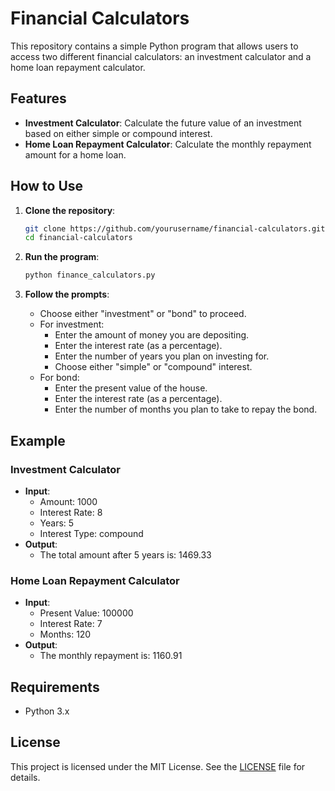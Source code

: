 # Financial Calculators

This repository contains a simple Python program that allows users to access two different financial calculators: an investment calculator and a home loan repayment calculator.

## Features

- **Investment Calculator**: Calculate the future value of an investment based on either simple or compound interest.
- **Home Loan Repayment Calculator**: Calculate the monthly repayment amount for a home loan.

## How to Use

1. **Clone the repository**:
    ```sh
    git clone https://github.com/yourusername/financial-calculators.git
    cd financial-calculators
    ```

2. **Run the program**:
    ```sh
    python finance_calculators.py
    ```

3. **Follow the prompts**:
    - Choose either "investment" or "bond" to proceed.
    - For investment:
        - Enter the amount of money you are depositing.
        - Enter the interest rate (as a percentage).
        - Enter the number of years you plan on investing for.
        - Choose either "simple" or "compound" interest.
    - For bond:
        - Enter the present value of the house.
        - Enter the interest rate (as a percentage).
        - Enter the number of months you plan to take to repay the bond.

## Example

### Investment Calculator
- **Input**:
  - Amount: 1000
  - Interest Rate: 8
  - Years: 5
  - Interest Type: compound
- **Output**:
  - The total amount after 5 years is: 1469.33

### Home Loan Repayment Calculator
- **Input**:
  - Present Value: 100000
  - Interest Rate: 7
  - Months: 120
- **Output**:
  - The monthly repayment is: 1160.91

## Requirements

- Python 3.x

## License

This project is licensed under the MIT License. See the [LICENSE](LICENSE) file for details.
